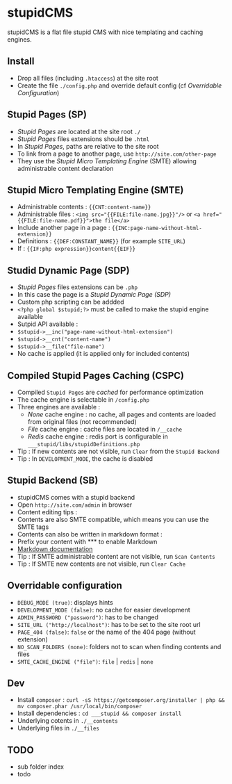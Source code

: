 stupidCMS
=========

stupidCMS is a flat file stupid CMS with nice templating and caching engines.

Install
-------
- Drop all files (including `.htaccess`) at the site root
- Create the file `./config.php` and override default config (cf _Overridable Configuration_)
	

Stupid Pages (SP)
-----------------
- _Stupid Pages_ are located at the site root `./`
- _Stupid Pages_ files extensions should be `.html`
- In _Stupid Pages_, paths are relative to the site root
- To link from a page to another page, use `http://site.com/other-page`
- They use the _Stupid Micro Templating Engine_ (SMTE) allowing administrable content declaration

Stupid Micro Templating Engine (SMTE)
-------------------------------------
- Administrable contents : `{{CNT:content-name}}`
- Administrable files : `<img src="{{FILE:file-name.jpg}}"/>` or `<a href="{{FILE:file-name.pdf}}">the file</a>`
- Include another page in a page : `{{INC:page-name-without-html-extension}}`
- Definitions : `{{DEF:CONSTANT_NAME}}` (for example `SITE_URL`)
- If : `{{IF:php expression}}content{{EIF}}`

Studid Dynamic Page (SDP)
-------------------------
- _Stupid Pages_ files extensions can be `.php`
- In this case the page is a _Stupid Dynamic Page (SDP)_
- Custom php scripting can be addded
- `<?php global $stupid;?>` must be called to make the stupid engine available
- Sutpid API available :
- `$stupid->__inc("page-name-without-html-extension")`
- `$stupid->__cnt("content-name")`
- `$stupid->__file("file-name")`
- No cache is applied (it is applied only for included contents)

Compiled Stupid Pages Caching (CSPC)
------------------------------------
- Compiled `Stupid Pages` are _cached_ for performance optimization
- The cache engine is selectable in `/config.php`
- Three engines are available : 
    - _None_ cache engine : no cache, all pages and contents are loaded from original files (not recommended)
    - _File_ cache engine : cache files are located in `/__cache`
    - _Redis_ cache engine : redis port is configurable in `___stupid/libs/stupidDefinitions.php`
- Tip : If new contents are not visible, run `Clear` from the `Stupid Backend`
- Tip : In `DEVELOPMENT_MODE`, the cache is disabled

Stupid Backend (SB)
-------------------
- stupidCMS comes with a stupid backend
- Open `http://site.com/admin` in browser
- Content editing tips : 
- Contents are also SMTE compatible, which means you can use the SMTE tags
- Contents can also be written in markdown format : 
- Prefix your content with *** to enable Markdown
- [Markdown documentation](https://github.com/adam-p/markdown-here/wiki/Markdown-Cheatsheet)
- Tip : If SMTE administrable content are not visible, run `Scan Contents`
- Tip : If SMTE new contents are not visible, run `Clear Cache`

Overridable configuration
-------------------------
- `DEBUG_MODE (true)`: displays hints
- `DEVELOPMENT_MODE (false)`: no cache for easier development
- `ADMIN_PASSWORD ("password")`: has to be changed
- `SITE_URL ("http://localhost")`: has to be set to the site root url
- `PAGE_404 (false)`: `false` or the name of the 404 page (without extension)
- `NO_SCAN_FOLDERS (none)`: folders not to scan when finding contents and files
- `SMTE_CACHE_ENGINE ("file")`: `file` | `redis` | `none`

Dev
---
- Install `composer` : `curl -sS https://getcomposer.org/installer | php && mv composer.phar /usr/local/bin/composer`
- Install dependencies : `cd ___stupid && composer install`
- Underlying cotents in `./__contents`
- Underlying files in `./__files`

TODO
----
- sub folder index
- todo